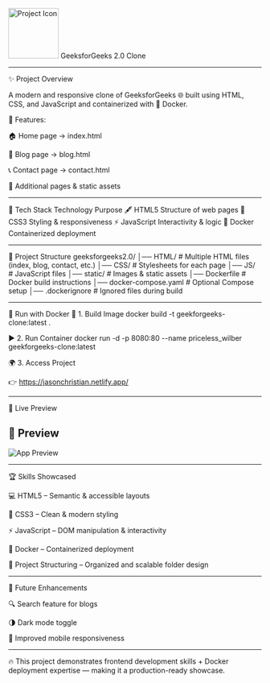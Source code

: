 <img src="https://encrypted-tbn0.gstatic.com/images?q=tbn:ANd9GcRA4exfK9w9g_rL_0M-REN0UYKkEhSSDadugw&s" alt="Project Icon" width="100"> GeeksforGeeks 2.0 Clone

----

✨ Project Overview

A modern and responsive clone of GeeksforGeeks 🌐 built using HTML, CSS, and JavaScript and containerized with 🐳 Docker.

📌 Features:

🏠 Home page → index.html

📝 Blog page → blog.html

📞 Contact page → contact.html

📂 Additional pages & static assets

 ---

 
🚀 Tech Stack
Technology	Purpose
🖋️ HTML5	Structure of web pages
🎨 CSS3	Styling & responsiveness
⚡ JavaScript	Interactivity & logic
🐳 Docker	Containerized deployment

---


📂 Project Structure
geeksforgeeks2.0/
│── HTML/         # Multiple HTML files (index, blog, contact, etc.)
│── CSS/          # Stylesheets for each page
│── JS/           # JavaScript files
│── static/       # Images & static assets
│── Dockerfile    # Docker build instructions
│── docker-compose.yaml  # Optional Compose setup
│── .dockerignore # Ignored files during build


---


🐳 Run with Docker
🔨 1. Build Image
docker build -t geekforgeeks-clone:latest .

▶️ 2. Run Container
docker run -d -p 8080:80 --name priceless_wilber geekforgeeks-clone:latest

🌍 3. Access Project

👉 https://jasonchristian.netlify.app/

 ----

 
🎥 Live Preview

## 📸 Preview

![App Preview](https://media.geeksforgeeks.org/wp-content/uploads/20240301133213/2024-03-0113-27-29online-video-cuttercom-ezgifcom-video-to-gif-converter.gif)


---

🏆 Skills Showcased

💻 HTML5 – Semantic & accessible layouts

🎨 CSS3 – Clean & modern styling

⚡ JavaScript – DOM manipulation & interactivity

🐳 Docker – Containerized deployment

📂 Project Structuring – Organized and scalable folder design

---

🎯 Future Enhancements

🔍 Search feature for blogs

🌗 Dark mode toggle

📱 Improved mobile responsiveness

---

🔥 This project demonstrates frontend development skills + Docker deployment expertise — making it a production-ready showcase.
